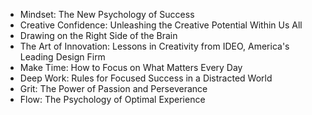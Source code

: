 - Mindset: The New Psychology of Success
- Creative Confidence: Unleashing the Creative Potential Within Us All
- Drawing on the Right Side of the Brain
- The Art of Innovation: Lessons in Creativity from IDEO, America's Leading Design Firm
- Make Time: How to Focus on What Matters Every Day
- Deep Work: Rules for Focused Success in a Distracted World
- Grit: The Power of Passion and Perseverance
- Flow: The Psychology of Optimal Experience